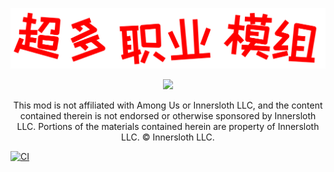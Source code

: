 ![eisbison banner](./Images/TOR_logo.png)
<p align="center"><a href="https://github.com/Eisbison/TheOtherRoles/releases/"><img src="https://badgen.net/github/release/eisbison/theotherroles"></a></p>

<p align="center">
This mod is not affiliated with Among Us or Innersloth LLC, and the content contained therein is not endorsed or otherwise sponsored by Innersloth LLC. Portions of the materials contained herein are property of Innersloth LLC. © Innersloth LLC.</p>


[![CI](https://github.com/MapleEve/TheOtherRoles_LBW/actions/workflows/main.yml/badge.svg)](https://github.com/MapleEve/TheOtherRoles_LBW/actions/workflows/main.yml)
